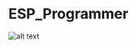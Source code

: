 # ESP_Programmer

![alt text](https://github.com/kaevee/ESP_Programmer.git/blob/main/ESP_Programmer.png?raw=true)

